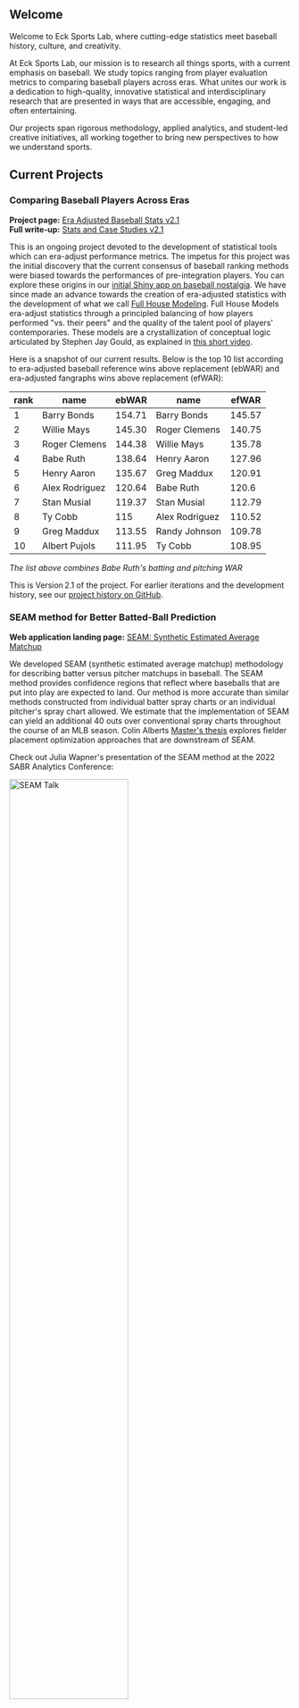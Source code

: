 ## Welcome  

Welcome to Eck Sports Lab, where cutting-edge statistics meet baseball history, culture, and creativity.  

At Eck Sports Lab, our mission is to research all things sports, with a current emphasis on baseball. We study topics ranging from player evaluation metrics to comparing baseball players across eras. What unites our work is a dedication to high-quality, innovative statistical and interdisciplinary research that are presented in ways that are accessible, engaging, and often entertaining.  

Our projects span rigorous methodology, applied analytics, and student-led creative initiatives, all working together to bring new perspectives to how we understand sports.  


## Current Projects 

### Comparing Baseball Players Across Eras

**Project page:** [Era Adjusted Baseball Stats v2.1](https://eckeraadjustment.web.illinois.edu/)  
**Full write‑up:** [Stats and Case Studies v2.1](https://eckeraadjustment.web.illinois.edu/era_adjusted_V2.1.html)

This is an ongoing project devoted to the development of statistical tools which can era-adjust performance metrics. The impetus for this project was the initial discovery that the current consensus of baseball ranking methods were biased towards the performances of pre-integration players. You can explore these origins in our [initial Shiny app on baseball nostalgia](https://deck13.shinyapps.io/challenging_baseball_nostalgia/?_ga=2.63424943.1066016428.1662040173-852280612.1656705949). We have since made an advance towards the creation of era-adjusted statistics with the development of what we call [Full House Modeling](https://projecteuclid.org/journals/annals-of-applied-statistics/volume-19/issue-2/Comparing-baseball-players-across-eras-via-novel-Full-House-Modeling/10.1214/24-AOAS1992.short). Full House Models era-adjust statistics through a principled balancing of how players performed "vs. their peers" and the quality of the talent pool of players' contemporaries. These models are a crystallization of conceptual logic articulated by Stephen Jay Gould, as explained in [this short video](https://www.youtube.com/watch?v=BNM6ait4LOc).

Here is a snapshot of our current results. Below is the top 10 list according to era-adjusted baseball reference wins above replacement (ebWAR) and era-adjusted fangraphs wins above replacement (efWAR):

rank | name | ebWAR | name | efWAR
| -- | ------- | ---- | ------ | ---- |
1  | Barry Bonds	| 154.71 | Barry Bonds	  | 145.57
2  | Willie Mays	| 145.30 | Roger Clemens  | 140.75
3  | Roger Clemens	| 144.38 | Willie Mays	  | 135.78
4  | Babe Ruth		| 138.64 | Henry Aaron	  | 127.96
5  | Henry Aaron	| 135.67 | Greg Maddux	  | 120.91
6  | Alex Rodriguez	| 120.64 | Babe Ruth	  | 120.6
7  | Stan Musial	| 119.37 | Stan Musial	  | 112.79
8  | Ty Cobb		| 115    | Alex Rodriguez | 110.52
9  | Greg Maddux	| 113.55 | Randy Johnson  | 109.78
10 | Albert Pujols	| 111.95 | Ty Cobb	  | 108.95

*The list above combines Babe Ruth's batting and pitching WAR*

This is Version 2.1 of the project. For earlier iterations and the development history, see our [project history on GitHub](https://github.com/ecklab/era-adjustment-app-supplement).


### SEAM method for Better Batted-Ball Prediction

**Web application landing page:** [SEAM: Synthetic Estimated Average Matchup](https://seam.stat.illinois.edu/)

We developed SEAM (synthetic estimated average matchup) methodology for describing batter versus pitcher matchups in baseball. The SEAM method provides confidence regions that reflect where baseballs that are put into play are expected to land. Our method is more accurate than similar methods constructed from individual batter spray charts or an individual pitcher's spray chart allowed. We estimate that the implementation of SEAM can yield an additional 40 outs over conventional spray charts throughout the course of an MLB season. Colin Alberts [Master's thesis](https://github.com/colalb1/SEAM-Fielder-Optimization) explores fielder placement optimization approaches that are downstream of SEAM.

Check out Julia Wapner's presentation of the SEAM method at the 2022 SABR Analytics Conference:

<a href="https://www.youtube.com/watch?v=I4k79lF7O1s&ab_channel=SABRvideos">
  <img src="images/SEAMtalk.png" alt="SEAM Talk" style="width:65%; height:auto;">
</a>


### Featured Student Content

At Eck Sports Lab, our students are creating innovative, public-facing projects that bring our research to wider audiences. From newsletters to YouTube channels to interactive games, here are some highlights:  

#### The Era Curveball

A Substack newsletter by **Idrees Muhammad Kudaimi** featuring player profiles through the lens of era-adjusted baseball statistics obtained via Full House Modeling. It blends rigorous analysis with sharp, entertaining commentary. [Subscribe here](https://eracurveball.substack.com/).

#### DataDugout YouTube Channel

A YouTube channel by **Christopher Ye** that covers baseball broadly, with a current focus on player profiles and storytelling powered by era-adjusted baseball statistics. [Check it out](https://www.youtube.com/@datadagoat).

#### 2v2 Baseball Death Match

An R Shiny–based retro arcade simulation video game by **Logan Blancett**, originally inspired by a STAT 430 group project led by Aidan Glickman. The game simulates 7-inning matchups where two teams of a batter and pitcher face off, with simulator logic using Statcast data and similarity scores derived from our SEAM project. Check it out (click game artwork to go to game):

<a href="https://loganmblancett.shinyapps.io/BaseballDeathmatch/">
  <img src="images/2V2-Baseball-Deathmatch.jpeg" alt="SEAM Talk" style="width:60%; height:auto;">
</a>




## Recent News and Events

 - **10/07/25**: Logan Blancett released version 1.0.0 of [*2v2 Baseball Death Match*](https://loganmblancett.shinyapps.io/BaseballDeathmatch/), an R Shiny–based retro arcade simulation video game.
 - **10/06/25**: Idrees Muhammad Kudaimi launched [*The Era Curveball*](https://eracurveball.substack.com/), a substack newsletter featuring player profiles through the lens of era-adjusted baseball statistics.
 - **08/22/25** and **08/24/25**: Daniel J. Eck presented a talk titled "Full House Modeling: Rethinking Fairness, Extremes, and Historical Comparison in Statistics" at, respectively EcoSta and Saberseminar.
 - **08/21/25**: Christopher Ye uploaded a [video essay](https://www.youtube.com/watch?v=HGljhonuYGs) on Willie Stargell's under appreciated power as told through the lens of era-adjusted statistics.
 - **08/12/25**: Our era‑adjusted baseball research was featured in [*New York Times Science*](https://www.nytimes.com/2025/08/12/science/baseball-statistics-babe-bonds.html)!
 - **07/08/25**: Christopher Ye uploaded a [video essay](https://www.youtube.com/watch?v=Rb1xX6kUO84) on an under-appreciated all-time great player through the lens of era-adjusted WAR.
 - **05/29/25**: Our paper ["Comparing baseball players across eras via novel Full House Modeling"](https://projecteuclid.org/journals/annals-of-applied-statistics/volume-19/issue-2/Comparing-baseball-players-across-eras-via-novel-Full-House-Modeling/10.1214/24-AOAS1992.short) has been published at *Annals of Applied Statistics*! A [preprint version](https://www.e-publications.org/ims/submission/AOAS/user/submissionFile/64774?confirm=94cf39e4) is also available. The interdisciplinary nature of this work was highlighted by the [UIUC Statistics Department](https://stat.illinois.edu/news/2025-06-02/illinois-researchers-publish-interdisciplinary-era-adjusting-baseball-study).
 - **05/27/25**: Foolish Baseball featured our era-adjusted WAR statistic in his tour de force [video on Hank Aaron's unparalleled consistency](https://www.youtube.com/watch?v=k_3aAw5iY4k).


## Historical Milestones

 - **08/12/25**: Our era‑adjusted baseball research was featured in [*New York Times Science*](https://www.nytimes.com/2025/08/12/science/baseball-statistics-babe-bonds.html) and was on the front page of the 08/13/25 print edition!
 - **03/13/23**: Our era-adjusted methodology and interdisciplinary collaboration was [featured](https://stat.illinois.edu/news/2023-03-13/statistics-and-story-baseballs-two-languages) by the College of Liberal Arts and Sciences at University of Illinois Urbana-Champaign.
 - The Eck Sports Lab is collaborating with the Chicago Cubs on a joint undergraduate research mentorship program.


## People 

<div style="display: flex; flex-direction: column;">

<div style="display: flex; margin-bottom: 20px;">
    <img src="images/dje13.png" alt="Person 1" style="width:75px;height:75px; margin-right: 20px;">
    <p style="text-align: justify;"><a href = "https://publish.illinois.edu/danieleck/">Daniel J. Eck</a> is a Statistics professor at the University of Illinois Urbana-Champaign. He is an active researcher in baseball analytics and has recently developed a topics course devoted to <a href = "https://stat.illinois.edu/news/2022-12-19/new-statistics-course-takes-swing-baseball-analytics">Baseball Analytics</a>.</p>
</div>

<div style="display: flex; margin-bottom: 20px;">
    <img src="images/burgosjr.png" alt="Person 2" style="width:75px;height:75px; margin-right: 20px;">
    <p style="text-align: justify;"><a href = "https://history.illinois.edu/directory/profile/burgosjr">Adrian Burgos Jr.</a> is a History professor at the University of Illinois Urbana-Champaign.  He has written numerous books and articles and has taught numerous classes devoted to baseball history. Recently, Adrian served on Hall of Fame Committees which enshrined Bud Fowler, Gil Hodges, Jim Kaat, Minnie Minoso, Tony Oliva, and Buck O’Neil.</p>
</div> 

<div style="display: flex; margin-bottom: 20px;">
    <img src="images/shenyan.jpg" alt="Person 3" style="width:75px;height:75px; margin-right: 20px;">
    <p style="text-align: justify;">
        <a href="https://www.linkedin.com/in/shen-yan-87a09812b/">Shen Yan</a> 
        is currently a postdoc with Professor Bo Li in the Department of Statistics and Data Science at Washington University in St Louis. 
        He successfully defended his PhD dissertation on 
        <a href="https://www.ideals.illinois.edu/items/131675">Full House Methodology</a> 
        at the University of Illinois Urbana-Champaign. 
    </p>
</div>
 
<div style="display: flex; margin-bottom: 20px;">
    <img src="images/ddalpiaz.png" alt="Person 4" style="width:75px;height:75px; margin-right: 20px;">
    <p style="text-align: justify;"><a href = "https://daviddalpiaz.org/">David Dalpiaz</a> is a Computer Science professor at the University of Illinois Urbana-Champaign. He is an active researcher in baseball analytics.</p>
</div>
 
<div style="display: flex; margin-bottom: 20px;">
    <img src="images/chris_kinson.jpg" alt="Person 5" style="width:75px;height:75px; margin-right: 20px;">
    <p style="text-align: justify;"><a href = "https://chriskinson.com/">Christopher Kinson</a> is a Statistics professor at the University of Illinois Urbana-Champaign. He is an active data science educator.</p>
</div> 

<div style="display: flex; margin-bottom: 20px;">
    <img src="images/ryan_to.jpg" alt="Person 6" style="width:75px;height:75px; margin-right: 20px;">
    <p style="text-align: justify;">
        <a href="https://www.linkedin.com/in/ryan-to-23aa79221/">Ryan To</a> 
        is a Computer Science student at the University of Illinois Urbana-Champaign. 
        He is working on a baseball game simulator with the Chicago Cubs, helps facilitate lab research projects, 
        and mentors student-led content creation initiatives within the lab.
    </p>
</div>

<div style="display: flex; margin-bottom: 20px;">
    <img src="images/idrees_muhammad_kudaimi.jpg" alt="Person 7" style="width:75px;height:75px; margin-right: 20px;">
    <p style="text-align: justify;"><a href = "https://www.linkedin.com/in/idrees-muhammad-kudaimi/">Idrees Muhammad Kudaimi</a> is a Chemistry student at the University of Illinois Urbana-Champaign. He is contributing to content development for the Full House Modeling project. He launched the Era Curveball Substack newsletter.</p>
</div> 

<div style="display: flex; margin-bottom: 20px;">
    <img src="images/rohan_nakra.jpg" alt="Person 8" style="width:75px;height:75px; margin-right: 20px;">
    <p style="text-align: justify;"><a href = "https://www.linkedin.com/in/rohan-nakra-95b91431a/">Rohan Nakra</a> is an Engineering student at the University of Illinois Urbana-Champaign. He is currently working to update the SEAM project with up-to-date batted ball distributions for specific batter-pitcher matchups.  </p>
</div> 

<div style="display: flex; margin-bottom: 20px;">
    <img src="images/chistopher_ye.jpg" alt="Person 9" style="width:75px;height:75px; margin-right: 20px;">
    <p style="text-align: justify;"><a href = "https://www.linkedin.com/in/christopher-ye-22517b343/">Christopher Ye</a> is a Statistics student at the University of Illinois Urbana-Champaign. He is contributing to content development for the Full House Modeling project. Check out his <a href = "https://www.youtube.com/results?search_query=datadugout">DataDugout</a> YouTube channel. </p>
</div> 

<div style="display: flex; margin-bottom: 20px;">
    <img src="images/logan_blancett.jpg" alt="Person 10" style="width:75px;height:75px; margin-right: 20px;">
    <p style="text-align: justify;"><a href = "https://www.linkedin.com/in/logan-blancett-754336253/">Logan Blancett</a> is a Statistics student at the University of Illinois Urbana-Champaign. He is developing a Shiny-based baseball simulation game, <i>2v2 Baseball Death Match</i>, and also mentors student-led content creation projects within the lab. </p>
</div> 

</div>


## Alumni Working in Baseball

<div style="display: flex; flex-direction: column;">

<div style="display: flex; margin-bottom: 20px;">
    <img src="images/jack_banks.jpg" alt="Person 1" style="width:75px;height:75px; margin-right: 20px;">
    <p style="text-align: justify;"><a href = "https://www.linkedin.com/in/jack-banks2/">Jack C. Banks</a> (2023) is currently working as a Performance Science Analyst for the <b>New York Yankees</b>. He worked on a baseball season simulator with the Chicago Cubs. Check out his <a href = "http://jackbanks.web.illinois.edu/">website</a>.</p>
</div>

<div style="display: flex; margin-bottom: 20px;">
    <img src="images/julia_wapner.jpg" alt="Person 2" style="width:75px;height:75px; margin-right: 20px;">
    <p style="text-align: justify;"><a href = "https://www.linkedin.com/in/julia-wapner-72b418199/">Julia Wapner</a> (2022) is currently working as a Junior Data Scientist for the <b>Baltimore Orioles</b>. She helped develop the second version (current version) of the SEAM application.</p>
</div> 

<div style="display: flex; margin-bottom: 20px;">
    <img src="images/charles_young.jpg" alt="Person 3" style="width:75px;height:75px; margin-right: 20px;">
    <p style="text-align: justify;"><a href = "https://www.linkedin.com/in/charles-young-2aa709136/">Charles Young</a> (2020) is currently working as a Senior Software Engineer with the <b>Pittsburgh Pirates</b>. He helped develop the first version of the SEAM application. He created the Illini Analytics group at University of Illinois Urbana-Champaign. His collaborations with physicist and baseball expert <a href = "http://baseball.physics.illinois.edu/">Alan Nathan</a> and the UIUC baseball team were made into a <a href = "https://www.youtube.com/watch?v=mcHA385-6P0">documentary</a>.</p>
</div>   

</div> 


## Alumni 

<div style="display: flex; flex-direction: column;">

<div style="display: flex; margin-bottom: 20px;">
    <img src="images/ashrith_anumala.jpg" alt="Person 1" style="width:75px;height:75px; margin-right: 20px;">
    <p style="text-align: justify;"><a href = "https://www.linkedin.com/in/ashrithanumala/">Ashrith Anumala</a> (2025) is a Computer Science and Statistics student at the University of Illinois Urbana-Champaign. He is working on a baseball game simulator with the Chicago Cubs.</p>
</div> 

<div style="display: flex; margin-bottom: 20px;">
    <img src="images/colin_doherty.jpg" alt="Person 2" style="width:75px;height:75px; margin-right: 20px;">
    <p style="text-align: justify;"><a href = "https://www.linkedin.com/in/colinmdoherty/">Colin Doherty</a> (2025) is a Statistics student at the University of Illinois Urbana-Champaign. He is working on a baseball game simulator with the Chicago Cubs.</p>
</div> 

<div style="display: flex; margin-bottom: 20px;">
    <img src="images/zheer_wang.jpg" alt="Person 3" style="width:75px;height:75px; margin-right: 20px;">
    <p style="text-align: justify;"><a href = "https://www.linkedin.com/in/zheer-wang/">Ava (Zheer) Wang</a> (2025) is a Computer Science and Statistics student at the University of Illinois Urbana-Champaign. She developed public-facing content for the Full House Modeling project.</p>
</div> 

<div style="display: flex; margin-bottom: 20px;">
    <img src="images/mohit_singh.jpg" alt="Person 4" style="width:75px;height:75px; margin-right: 20px;">
    <p style="text-align: justify;"><a href = "https://www.linkedin.com/in/mohit-singh-5b4b351b3/">Mohit Singh</a> (2025) is a Computer Science and Statistics student at the University of Illinois Urbana-Champaign. He is developing public-facing content for the Full House Modeling project.</p>
</div> 

<div style="display: flex; margin-bottom: 20px;">
    <img src="images/colin_alberts.jpg" alt="Person 5" style="width:75px;height:75px; margin-right: 20px;">
    <p style="text-align: justify;"><a href = "https://www.linkedin.com/in/colin-alberts/">Colin Alberts</a> (2024) is a data scientist at CISCO. He was an Applied Mathematics MS student at the University of Illinois Urbana-Champaign. He completed a Master's thesis on working on fielder placement optimization. See his GitHub repo <a href = "https://github.com/colalb1/SEAM-Fielder-Optimization">here</a>.</p>
</div>

<div style="display: flex; margin-bottom: 20px;">
    <img src="images/jamin_kim.jpg" alt="Person 6" style="width:75px;height:75px; margin-right: 20px;">
    <p style="text-align: justify;"><a href = "https://www.linkedin.com/in/jamin-kim-69aa7920a/">Jamin Kim</a> (2024) is a Statistics graduate from the University of Illinois Urbana-Champaign. He worked on a baseball game simulator with the Chicago Cubs.</p>
</div> 

<div style="display: flex; margin-bottom: 20px;">
    <img src="images/aidan_glickman.jpg" alt="Person 7" style="width:75px;height:75px; margin-right: 20px;">
    <p style="text-align: justify;"><a href = "https://www.aidanglickman.com/">Aidan Glickman</a> (2023) is a Computer Science graduate from the University of Illinois Urbana-Champaign. He led a STAT 430 group that developed the initial proof of concept for our baseball video game simulator.</p>
</div> 

<div style="display: flex; margin-bottom: 20px;">
    <img src="images/fieldOdreams.png" alt="Person 8" style="width:75px;height:75px; margin-right: 20px;">
    <p style="text-align: justify;"><a href = "https://www.linkedin.com/in/michael-escobedo-76b452209/">Michael Escobedo</a> (2023) is a Statistics graduate from the University of Illinois Urbana-Champaign. He worked on a baseball season simulator with the Chicago Cubs.</p>
</div> 
 
<div style="display: flex; margin-bottom: 20px;">
    <img src="images/christian_chase.jpg" alt="Person 9" style="width:75px;height:75px; margin-right: 20px;">
    <p style="text-align: justify;"><a href = "https://www.linkedin.com/in/christian-chase/">Christian Chase Jr.</a> (2022) worked as a Player Development Intern with the Chicago White Sox. He wrote his University of Florida honors thesis on "<a href = "https://ufdcimages.uflib.ufl.edu/AA/00/08/82/59/00001/Chase_Christian_Honors_Project.pdf">Predicting situation-specific OPS in MLB</a>", and is currently a J.D. Candidate at Vanderbilt University Law School.</p>
</div>  
 
 
</div> 

<br>

([logo image credit](https://tvline.com/2022/08/12/tv-ratings-field-of-dreams-game-mlb/))


